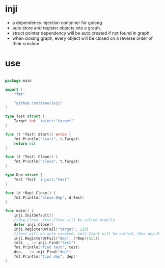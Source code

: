 # inji
- a dependency injection container for golang.
- auto store and register objects into a graph.
- struct pointer dependency will be auto created if not found in graph.
- when closing graph, every object will be closed on a reverse order of their creation.
    
# use 

```go

package main

import (
	"fmt"

	"github.com/teou/inji"
)

type Test struct {
	Target int `inject:"target"`
}

func (t *Test) Start() error {
	fmt.Println("start", t.Target)
	return nil
}

func (t *Test) Close() {
	fmt.Println("close", t.Target)
}

type Dep struct {
	Test *Test `inject:"test"`
}

func (d *Dep) Close() {
	fmt.Println("close Dep", d.Test)
}

func main() {
	inji.InitDefault()
	//dep.Close, test.Close will be called orderly
	defer inji.Close()
	inji.RegisterOrFail("target", 123)
	//test will be auto created, test.Start will be called, then dep.Start(if any)
	inji.RegisterOrFail("dep", (*Dep)(nil))
	test, _ := inji.Find("test")
	fmt.Println("find test", test)
	dep, _ := inji.Find("dep")
	fmt.Println("find dep", dep)
}

```
